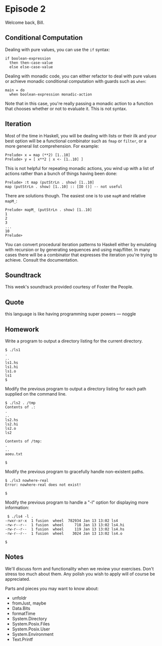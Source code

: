 Episode 2
=========

Welcome back, Bill.

Conditional Computation
-----------------------

Dealing with pure values, you can use the `if` syntax:

    if boolean-expression
      then then-case-value
      else else-case-value

Dealing with monadic code, you can either refactor to deal with pure values or achieve monadic conditional computation with guards such as `when`:

    main = do
      when boolean-expression monadic-action

Note that in this case, you're really passing a monadic action to a function that chooses whether or not to evaluate it. This is not syntax.

Iteration
---------

Most of the time in Haskell, you will be dealing with lists or their ilk and your best option will be a functional combinator such as `fmap` or `filter`, or a more general list comprehension. For example:

    Prelude> x = map (**2) [1..10]
    Prelude> y = [ x**2 | x <- [1..10] ]

This is not helpful for repeating monadic actions, you wind up with a list of actions rather than a bunch of things having been done:

    Prelude> :t map (putStrLn . show) [1..10]
    map (putStrLn . show) [1..10] :: [IO ()] -- not useful

There are solutions though. The easiest one is to use `mapM` and relative `mapM_`:

    Prelude> mapM_ (putStrLn . show) [1..10]
    1
    2
    3
    ...
    10
    Prelude>

You can convert procedural iteration patterns to Haskell either by emulating with recursion or by generating sequences and using map/filter. In many cases there will be a combinator that expresses the iteration you're trying to achieve. Consult the documentation.

Soundtrack
----------
This week's soundtrack provided courtesy of Foster the People.

Quote
-----
this language is like having programming super powers
— noggle

Homework
--------
Write a program to output a directory listing for the current directory.

    $ ./ls1
    .
    ..
    ls1.hs
    ls1.hi
    ls1.o
    ls1
    $ 

Modify the previous program to output a directory listing for each path supplied on the command line.

    $ ./ls2 . /tmp
    Contents of .:
    .
    ..
    ls2.hs
    ls2.hi
    ls2.o
    ls2
    
    Contents of /tmp:
    .
    ..
    aoeu.txt
    
    $ 

Modify the previous program to gracefully handle non-existent paths.

    $ ./ls3 nowhere-real
    Error: nowhere-real does not exist!
    
    $ 

Modify the previous program to handle a "-l" option for displaying more information:

     $ ./ls4 -l .
    -rwxr-xr-x  1 fusion  wheel  782934 Jan 13 13:02 ls4
    -rw-r--r--  1 fusion  wheel     718 Jan 13 13:02 ls4.hi
    -rw-r--r--  1 fusion  wheel     119 Jan 13 13:02 ls4.hs
    -rw-r--r--  1 fusion  wheel    3024 Jan 13 13:02 ls4.o
    
    $ 

Notes
-----
We'll discuss form and functionality when we review your exercises. Don't stress too much about them. Any polish you wish to apply will of course be appreciated.

Parts and pieces you may want to know about:

* unfoldr
* fromJust, maybe
* Data.Bits
* formatTime
* System.Directory
* System.Posix.Files
* System.Posix.User
* System.Environment
* Text.Printf

